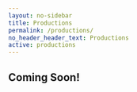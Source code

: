 ```yaml
---
layout: no-sidebar
title: Productions
permalink: /productions/
no_header_header_text: Productions
active: productions
---
```


<h2>Coming Soon!</h2>